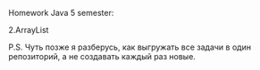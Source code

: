 Homework Java 5 semester:

2.ArrayList

P.S. Чуть позже я разберусь, как выгружать все задачи в один репозиторий, а не создавать каждый раз новые.
